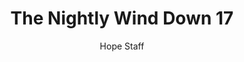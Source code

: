 ---
image: /assets/img/nwd/17_nwd_philippians_4_6-7_paraphrase.png
title: The Nightly Wind Down 17
categories:
  - The Nightly Wind Down
author: Hope Staff
notes: The Nightly Wind Down 17
embed: >-
  EMBED_GOES_HERE
transcript: >-
  SOME LINES OF TEXT START HERE
---